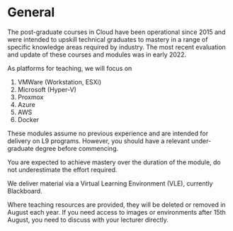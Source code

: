 # General

The post-graduate courses in Cloud have been operational since 2015 and were intended to upskill technical graduates to mastery in a range of specific knowledge areas required by industry. The most recent evaluation and update of these courses and modules was in early 2022.

As platforms for teaching, we will focus on

1. VMWare (Workstation, ESXi)
2. Microsoft (Hyper-V)
3. Proxmox
4. Azure
5. AWS
6. Docker

These modules assume no previous experience and are intended for delivery on L9 programs. However, you should have a relevant under-graduate degree before commencing.

You are expected to achieve mastery over the duration of the module, do not underestimate the effort required.

We deliver material via a Virtual Learning Environment (VLE), currently Blackboard.

Where teaching resources are provided, they will be deleted or removed in August each year. If you need access to images or environments after 15th August, you need to discuss with your lecturer directly.
